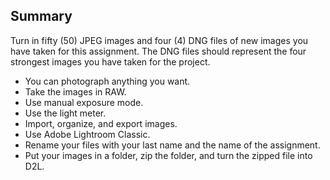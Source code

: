 ## Summary

Turn in fifty (50) JPEG images and four (4) DNG files of new images you have taken for this assignment. The DNG files should represent the four strongest images you have taken for the project.

- You can photograph anything you want.
- Take the images in RAW.
- Use manual exposure mode.
- Use the light meter.
- Import, organize, and export images.
- Use Adobe Lightroom Classic.
- Rename your files with your last name and the name of the assignment.
- Put your images in a folder, zip the folder, and turn the zipped file into D2L.
